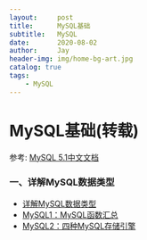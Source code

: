 ```yaml
---
layout:     post
title:      MySQL基础
subtitle:   MySQL
date:       2020-08-02
author:     Jay
header-img: img/home-bg-art.jpg
catalog: true
tags:
    - MySQL
---
```


# MySQL基础(转载)

参考: [MySQL 5.1中文文档](https://www.mysqlzh.com/)

### 一、详解MySQL数据类型
- [详解MySQL数据类型](https://www.cnblogs.com/xrq730/p/8446246.html)
- [MySQL1：MySQL函数汇总](https://www.cnblogs.com/xrq730/p/4943660.html)
- [MySQL2：四种MySQL存储引擎](https://www.cnblogs.com/xrq730/p/4937222.html)


